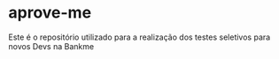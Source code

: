 # aprove-me
Este é o repositório utilizado para a realização dos testes seletivos para novos Devs na Bankme

